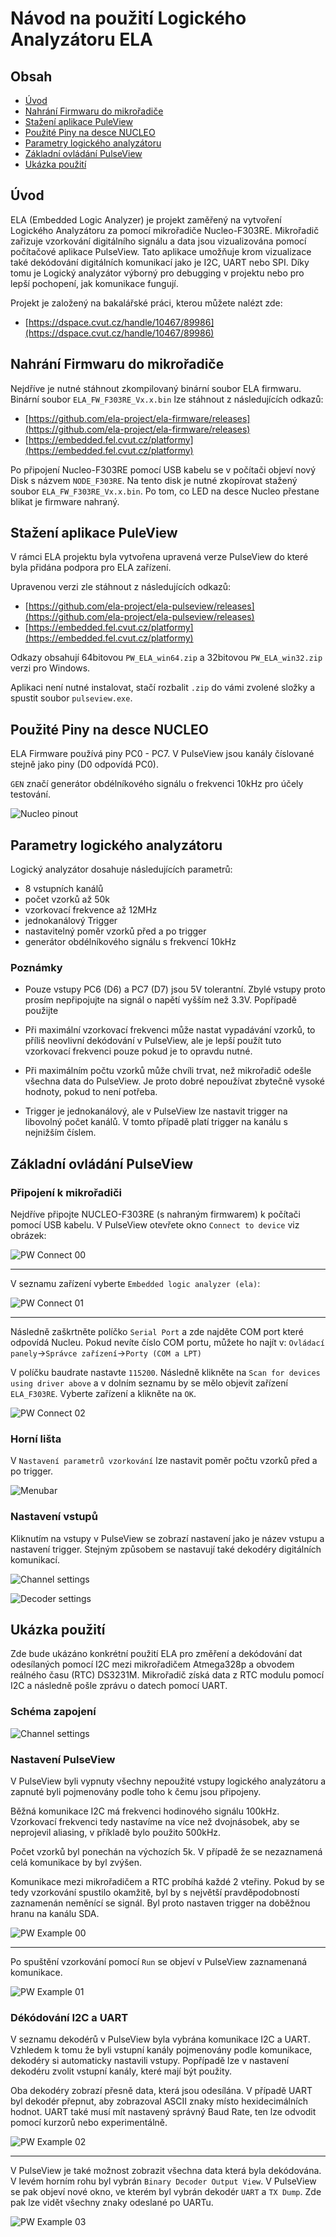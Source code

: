 # Návod na použití Logického Analyzátoru ELA

## Obsah

- [Úvod](#introduction)
- [Nahrání Firmwaru do mikrořadiče](#firmware-download)
- [Stažení aplikace PuleView](#pulseview-download)
- [Použité Piny na desce NUCLEO](#nucleo-pinout)
- [Parametry logického analyzátoru](#parameters)
- [Základní ovládání PulseView](basic-usage)
- [Ukázka použití](#usage-example)

## <a name="introduction"></a> Úvod

ELA (Embedded Logic Analyzer) je projekt zaměřený na vytvoření Logického Analyzátoru za pomocí mikrořadiče Nucleo-F303RE. Mikrořadič zařizuje vzorkování digitálního signálu a data jsou vizualizována pomocí počítačové aplikace PulseView. Tato aplikace umožňuje krom vizualizace také dekódování digitálních komunikací jako je I2C, UART nebo SPI. Díky tomu je Logický analyzátor výborný pro debugging v projektu nebo pro lepší pochopení, jak komunikace fungují.

Projekt je založený na bakalářské práci, kterou můžete nalézt zde:

- [https://dspace.cvut.cz/handle/10467/89986](https://dspace.cvut.cz/handle/10467/89986)

## <a name="firmware-download"></a> Nahrání Firmwaru do mikrořadiče

Nejdříve je nutné stáhnout zkompilovaný binární soubor ELA firmwaru.
Binární soubor `ELA_FW_F303RE_Vx.x.bin` lze stáhnout z následujících odkazů:

- [https://github.com/ela-project/ela-firmware/releases](https://github.com/ela-project/ela-firmware/releases)
- [https://embedded.fel.cvut.cz/platformy](https://embedded.fel.cvut.cz/platformy)

Po připojení Nucleo-F303RE pomocí USB kabelu se v počítači objeví nový Disk s názvem `NODE_F303RE`. Na tento disk je nutné zkopírovat stažený soubor `ELA_FW_F303RE_Vx.x.bin`. Po tom, co LED na desce Nucleo přestane blikat je firmware nahraný.

<P style="page-break-before: always">

## <a name="pulseview-download"></a> Stažení aplikace PuleView

V rámci ELA projektu byla vytvořena upravená verze PulseView do které byla přidána podpora pro ELA zařízení.

Upravenou verzi zle stáhnout z následujících odkazů:

- [https://github.com/ela-project/ela-pulseview/releases](https://github.com/ela-project/ela-pulseview/releases)
- [https://embedded.fel.cvut.cz/platformy](https://embedded.fel.cvut.cz/platformy)

Odkazy obsahují 64bitovou `PW_ELA_win64.zip` a 32bitovou `PW_ELA_win32.zip` verzi pro Windows. 

Aplikaci není nutné instalovat, stačí rozbalit `.zip` do vámi zvolené složky a spustit soubor `pulseview.exe`.

## <a name="nucleo-pinout"></a> Použité Piny na desce NUCLEO

ELA Firmware používá piny PC0 - PC7. V PulseView jsou kanály číslované stejně jako piny (D0 odpovídá PC0).

`GEN` značí generátor obdélníkového signálu o frekvenci 10kHz pro účely testování.

![Nucleo pinout](./images/Nucleo_Pinout.svg)

<P style="page-break-before: always">

## <a name="parameters"></a> Parametry logického analyzátoru

Logický analyzátor dosahuje následujících parametrů:

- 8 vstupních kanálů
- počet vzorků až 50k
- vzorkovací frekvence až 12MHz
- jednokanálový Trigger
- nastavitelný poměr vzorků před a po trigger
- generátor obdélníkového signálu s frekvencí 10kHz

### Poznámky

- Pouze vstupy PC6 (D6) a PC7 (D7) jsou 5V tolerantní. Zbylé vstupy proto prosím nepřipojujte na signál o napětí vyšším než 3.3V. Popřípadě použijte 

- Při maximální vzorkovací frekvenci může nastat vypadávání vzorků, to příliš neovlivní dekódování v PulseView, ale je lepší použít tuto vzorkovací frekvenci pouze pokud je to opravdu nutné.

- Při maximálním počtu vzorků může chvíli trvat, než mikrořadič odešle všechna data do PulseView. Je proto dobré nepoužívat zbytečně vysoké hodnoty, pokud to není potřeba.

- Trigger je jednokanálový, ale v PulseView lze nastavit trigger na libovolný počet kanálů. V tomto případě platí trigger na kanálu s nejnižším číslem.

<P style="page-break-before: always">

## <a name="basic-usage"></a> Základní ovládání PulseView

### Připojení k mikrořadiči

Nejdříve připojte NUCLEO-F303RE (s nahraným firmwarem) k počítači pomocí USB kabelu.
V PulseView otevřete okno `Connect to device` viz obrázek:

![PW Connect 00](./images/PW_Connect_00.png)

---

V seznamu zařízení vyberte `Embedded logic analyzer (ela)`:

![PW Connect 01](./images/PW_Connect_01.png)

---

Následně zaškrtněte políčko `Serial Port` a zde najděte COM port které odpovídá Nucleu. Pokud nevíte číslo COM portu, můžete ho najít v:
`Ovládací panely`->`Správce zařízení`->`Porty (COM a LPT)`

V políčku baudrate nastavte `115200`. Následně klikněte na `Scan for devices using driver above` a v dolním seznamu by se mělo objevit zařízení `ELA_F303RE`. Vyberte zařízení a klikněte na `OK`.

![PW Connect 02](./images/PW_Connect_02.png)

<P style="page-break-before: always">

### Horní lišta

V `Nastavení parametrů vzorkování` lze nastavit poměr počtu vzorků před a po trigger.

![Menubar](./images/PW_Menubar.svg)

### Nastavení vstupů

Kliknutím na vstupy v PulseView se zobrazí nastavení jako je název vstupu a nastavení trigger. Stejným způsobem se nastavují také dekodéry digitálních komunikací.

![Channel settings](./images/Channel_settings.png)

![Decoder settings](./images/Decoder_settings.png)

<P style="page-break-before: always">

## <a name="usage-example"></a> Ukázka použití

Zde bude ukázáno konkrétní použití ELA pro změření a dekódování dat odesílaných pomocí I2C mezi mikrořadičem Atmega328p a obvodem reálného času (RTC) DS3231M.
Mikrořadič získá data z RTC modulu pomocí I2C a následně pošle zprávu o datech pomocí UART.

### Schéma zapojení

![Channel settings](./images/Testing_circuit_diagram.svg)

<P style="page-break-before: always">

### Nastavení PulseView

V PulseView byli vypnuty všechny nepoužité vstupy logického analyzátoru a zapnuté byli pojmenovány podle toho k čemu jsou připojeny. 

Běžná komunikace I2C má frekvenci hodinového signálu 100kHz. Vzorkovací frekvenci tedy nastavíme na více než dvojnásobek, aby se neprojevil aliasing, v příkladě bylo použito 500kHz.

Počet vzorků byl ponechán na výchozích 5k. V případě že se nezaznamená celá komunikace by byl zvýšen.

Komunikace mezi mikrořadičem a RTC probíhá každé 2 vteřiny. Pokud by se tedy vzorkování spustilo okamžitě, byl by s největší pravděpodobností zaznamenán neměnící se signál. Byl proto nastaven trigger na doběžnou hranu na kanálu SDA.

![PW Example 00](./images/PW_Example_00.png)

---

<P style="page-break-before: always">

Po spuštění vzorkování pomocí `Run` se objeví v PulseView zaznamenaná komunikace.

![PW Example 01](./images/PW_Example_01.png)

<P style="page-break-before: always">

### Dékódování I2C a UART

V seznamu dekodérů v PulseView byla vybrána komunikace I2C a UART. Vzhledem k tomu že byli vstupní kanály pojmenovány podle komunikace, dekodéry si automaticky nastavili vstupy. Popřípadě lze v nastavení dekodéru zvolit vstupní kanály, které mají být použity. 

Oba dekodéry zobrazí přesně data, která jsou odesílána. V případě UART byl dekodér přepnut, aby zobrazoval ASCII znaky místo hexidecimálních hodnot. UART také musí mít nastavený správný Baud Rate, ten lze odvodit pomocí kurzorů nebo experimentálně.

![PW Example 02](./images/PW_Example_02.png)

---

<P style="page-break-before: always">

V PulseView je také možnost zobrazit všechna data která byla dekódována. V levém horním rohu byl vybrán `Binary Decoder Output View`. V PulseView se pak objeví nové okno, ve kterém byl vybrán dekodér `UART` a `TX Dump`. Zde pak lze vidět všechny znaky odeslané po UARTu.

![PW Example 03](./images/PW_Example_03.png)
